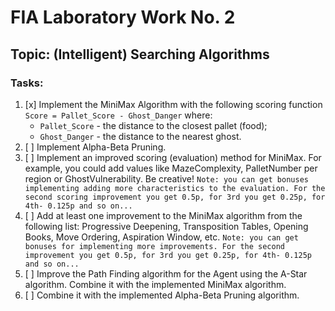 # FIA Laboratory Work No. 2
## Topic: (Intelligent) Searching Algorithms

### Tasks:
1. [x] Implement the MiniMax Algorithm with the following scoring function
    `Score = Pallet_Score - Ghost_Danger`
    where:
    - `Pallet_Score` - the distance to the closest pallet (food);
    - `Ghost_Danger` - the distance to the nearest ghost.
2. [ ] Implement Alpha-Beta Pruning.
3. [ ] Implement an improved scoring (evaluation) method for MiniMax. For example, you could add values like MazeComplexity, PalletNumber per region or GhostVulnerability. Be creative!
`Note: you can get bonuses implementing adding more characteristics to the evaluation. For the second scoring improvement you get 0.5p, for 3rd you get 0.25p, for 4th- 0.125p and so on...`
4. [ ] Add at least one improvement to the MiniMax algorithm from the following list: Progressive Deepening, Transposition Tables, Opening Books, Move Ordering, Aspiration Window, etc.
`Note: you can get bonuses for implementing more improvements. For the second improvement you get 0.5p, for 3rd you get 0.25p, for 4th- 0.125p and so on...`
5. [ ] Improve the Path Finding algorithm for the Agent using the A-Star algorithm. Combine it with the implemented MiniMax algorithm.
6. [ ] Combine it with the implemented Alpha-Beta Pruning algorithm.
